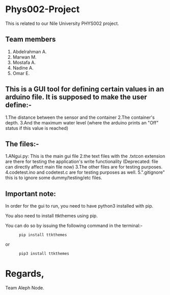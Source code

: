 # Phys002-Project
This is related to our Nile University PHYS002 project.

## Team members
1. Abdelrahman A.
2. Marwan M.
3. Mostafa A.
4. Nadine A.
5. Omar E.

## This is a GUI tool for defining certain values in an arduino file. It is supposed to make the user define:-

1.The distance between the sensor and the container
2.The container's depth.
3.And the maximum water level (where the arduino prints an "Off" status if this value is reached)

## The files:-

1.ANgui.py: This is the main gui file
2.the text files with the .txtcon extension are there for testing the application's write functionality (Deprecated: file can directly affect main file now)
3.The other files are for testing purposes.
4.codetest.ino and codetest.c are for testing purposes as well.
5.".gitignore" this is to ignore some dummy/testing/etc files.

## Important note:

In order for the gui to run, you need to have python3 installed with pip.

You also need to install ttkthemes using pip.

You can do so by issuing the following command in the terminal:-

          pip install ttkthemes
or

          pip3 install ttkthemes

# Regards,

Team Aleph Node.

